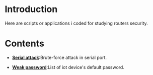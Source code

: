 # Introduction
Here are scripts or applications i coded for studying routers security.
# Contents
* [**Serial attack**](./Serial_Brute-force_attack.py):Brute-force attack in serial port.

* [**Weak password**](./psw.txt):List of iot device's default password.
